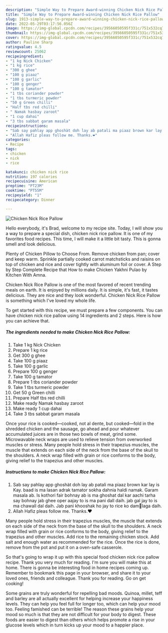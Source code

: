 ```yaml
---
description: "Simple Way to Prepare Award-winning Chicken Nick Rice Pallow"
title: "Simple Way to Prepare Award-winning Chicken Nick Rice Pallow"
slug: 1913-simple-way-to-prepare-award-winning-chicken-nick-rice-pallow
date: 2022-05-29T03:17:56.056Z
image: https://img-global.cpcdn.com/recipes/39566050595f331c/751x532cq70/chicken-nick-rice-pallow-recipe-main-photo.jpg
thumbnail: https://img-global.cpcdn.com/recipes/39566050595f331c/751x532cq70/chicken-nick-rice-pallow-recipe-main-photo.jpg
cover: https://img-global.cpcdn.com/recipes/39566050595f331c/751x532cq70/chicken-nick-rice-pallow-recipe-main-photo.jpg
author: Pauline Sharp
ratingvalue: 4.5
reviewcount: 25062
recipeingredient:
- "1 kg Nick Chicken"
- "1 kg rice"
- "300 g ghee"
- "100 g piaaz"
- "100 g garlic"
- "100 g genger"
- "100 g tamator"
- "1 tbs coriander powder"
- "1 tbs turmeric powder"
- "50 g Green chilli"
- "Half tbs red chilli"
- " Namak hasbay zaroot"
- "1 cup dahai"
- "3 tbs sabbat garam masala"
recipeinstructions:
- "Sab say pahlay app ghoshàt doh lay ab patali ma piaaz brown kar lay is Kay. baad is ma lasan adrak tamator sokha dahnia haldi namak. Garam masala ab. Is kothori fair bohnay ab is ma ghoshat dal kar aachi tarha say bohnay jab ghee oper aajay to is ma pani dall daih. jab gal jay to is ma chawall dal daih. Jab pani khooshak ho jay to rice ko dam🖤laga daih."
- "Allah Hafiz pleas follow me. Thanks.❤️"
categories:
- Recipe
tags:
- chicken
- nick
- rice

katakunci: chicken nick rice 
nutrition: 197 calories
recipecuisine: American
preptime: "PT23M"
cooktime: "PT55M"
recipeyield: "1"
recipecategory: Dinner

---
```



![Chicken Nick Rice Pallow](https://img-global.cpcdn.com/recipes/39566050595f331c/751x532cq70/chicken-nick-rice-pallow-recipe-main-photo.jpg)

Hello everybody, it's Brad, welcome to my recipe site. Today, I will show you a way to prepare a special dish, chicken nick rice pallow. It is one of my favorites food recipes. This time, I will make it a little bit tasty. This is gonna smell and look delicious.

Plenty of Chicken Pillow to Choose From. Remove chicken from pan; cover and keep warm. Sprinkle partially cooked carrot matchsticks and raisins on top of chicken and rice and cover tightly with aluminum foil or cover. A Step by Step Complete Recipe that How to make Chicken Yakhni Pulao by Kitchen With Amna.

Chicken Nick Rice Pallow is one of the most favored of recent trending meals on earth. It is enjoyed by millions daily. It is simple, it's fast, it tastes delicious. They are nice and they look wonderful. Chicken Nick Rice Pallow is something which I've loved my whole life.


To get started with this recipe, we must prepare a few components. You can have chicken nick rice pallow using 14 ingredients and 2 steps. Here is how you can achieve that.

<!--inarticleads1-->

##### The ingredients needed to make Chicken Nick Rice Pallow:

1. Take 1 kg Nick Chicken
1. Prepare 1 kg rice
1. Get 300 g ghee
1. Take 100 g piaaz
1. Take 100 g garlic
1. Prepare 100 g genger
1. Take 100 g tamator
1. Prepare 1 tbs coriander powder
1. Take 1 tbs turmeric powder
1. Get 50 g Green chilli
1. Prepare Half tbs red chilli
1. Make ready  Namak hasbay zaroot
1. Make ready 1 cup dahai
1. Take 3 tbs sabbat garam masala


Once your rice is cooked—cooked, not al dente, but cooked—fold in the shredded chicken and the sausage, go ahead and pour whatever accumulated juices are in those two bowls of meat, grind some. Microwavable neck wraps are used to relieve tension from overworked muscles or stress. Many people hold stress in their trapezius muscles, the muscle that extends on each side of the neck from the base of the skull to the shoulders. A neck wrap filled with grain or rice conforms to the body, giving relief to the trapezius and other muscles. 

<!--inarticleads2-->

##### Instructions to make Chicken Nick Rice Pallow:

1. Sab say pahlay app ghoshàt doh lay ab patali ma piaaz brown kar lay is Kay. baad is ma lasan adrak tamator sokha dahnia haldi namak. Garam masala ab. Is kothori fair bohnay ab is ma ghoshat dal kar aachi tarha say bohnay jab ghee oper aajay to is ma pani dall daih. jab gal jay to is ma chawall dal daih. Jab pani khooshak ho jay to rice ko dam🖤laga daih.
1. Allah Hafiz pleas follow me. Thanks.❤️


Many people hold stress in their trapezius muscles, the muscle that extends on each side of the neck from the base of the skull to the shoulders. A neck wrap filled with grain or rice conforms to the body, giving relief to the trapezius and other muscles. Add rice to the remaining chicken stock. Add salt and enough water as recommended for the rice. Once the rice is done, remove from the pot and put it on a oven-safe casserole. 

So that's going to wrap it up with this special food chicken nick rice pallow recipe. Thank you very much for reading. I'm sure you will make this at home. There is gonna be interesting food in home recipes coming up. Remember to bookmark this page in your browser, and share it to your loved ones, friends and colleague. Thank you for reading. Go on get cooking!

Some grains are truly wonderful for repelling bad moods. Quinoa, millet, teff and barley are all actually excellent for helping increase your happiness levels. They can help you feel full for longer too, which can help your mood too. Feeling famished can be terrible! The reason these grains help your mood so much is that they are not difficult for your body to digest. These foods are easier to digest than others which helps promote a rise in your glucose levels which in turn kicks up your mood to a happier place.
